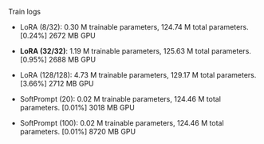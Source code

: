 Train logs

- LoRA (8/32): 0.30 M trainable parameters, 124.74 M total parameters. [0.24%] 2672 MB GPU
- **LoRA (32/32)**: 1.19 M trainable parameters, 125.63 M total parameters. [0.95%] 2688 MB GPU
- LoRA (128/128): 4.73 M trainable parameters, 129.17 M total parameters. [3.66%] 2712 MB GPU

- SoftPrompt (20): 0.02 M trainable parameters, 124.46 M total parameters. [0.01%] 3018 MB GPU
- SoftPrompt (100): 0.02 M trainable parameters, 124.46 M total parameters. [0.01%] 8720 MB GPU